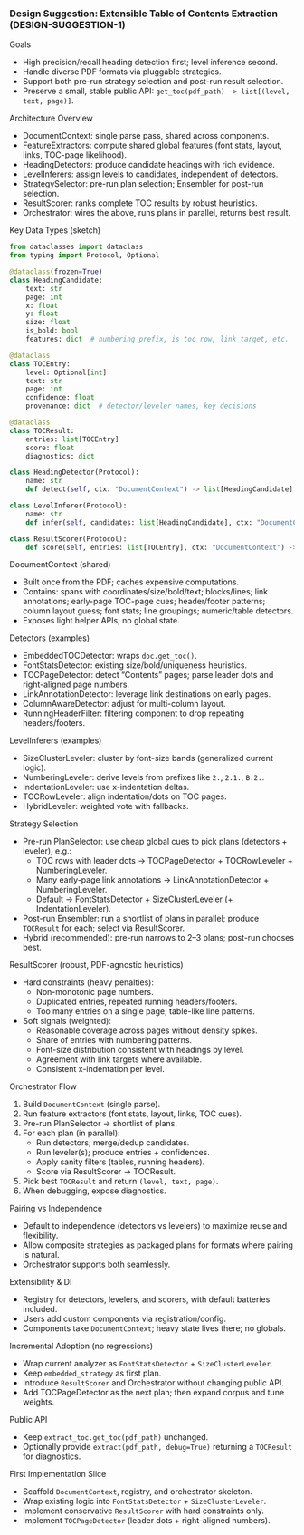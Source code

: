 ### Design Suggestion: Extensible Table of Contents Extraction (DESIGN-SUGGESTION-1)

Goals
- High precision/recall heading detection first; level inference second.
- Handle diverse PDF formats via pluggable strategies.
- Support both pre-run strategy selection and post-run result selection.
- Preserve a small, stable public API: `get_toc(pdf_path) -> list[(level, text, page)]`.

Architecture Overview
- DocumentContext: single parse pass, shared across components.
- FeatureExtractors: compute shared global features (font stats, layout, links, TOC-page likelihood).
- HeadingDetectors: produce candidate headings with rich evidence.
- LevelInferers: assign levels to candidates, independent of detectors.
- StrategySelector: pre-run plan selection; Ensembler for post-run selection.
- ResultScorer: ranks complete TOC results by robust heuristics.
- Orchestrator: wires the above, runs plans in parallel, returns best result.

Key Data Types (sketch)
```python
from dataclasses import dataclass
from typing import Protocol, Optional

@dataclass(frozen=True)
class HeadingCandidate:
    text: str
    page: int
    x: float
    y: float
    size: float
    is_bold: bool
    features: dict  # numbering_prefix, is_toc_row, link_target, etc.

@dataclass
class TOCEntry:
    level: Optional[int]
    text: str
    page: int
    confidence: float
    provenance: dict  # detector/leveler names, key decisions

@dataclass
class TOCResult:
    entries: list[TOCEntry]
    score: float
    diagnostics: dict

class HeadingDetector(Protocol):
    name: str
    def detect(self, ctx: "DocumentContext") -> list[HeadingCandidate]: ...

class LevelInferer(Protocol):
    name: str
    def infer(self, candidates: list[HeadingCandidate], ctx: "DocumentContext") -> list[TOCEntry]: ...

class ResultScorer(Protocol):
    def score(self, entries: list[TOCEntry], ctx: "DocumentContext") -> float: ...
```

DocumentContext (shared)
- Built once from the PDF; caches expensive computations.
- Contains: spans with coordinates/size/bold/text; blocks/lines; link annotations; early-page TOC-page cues; header/footer patterns; column layout guess; font stats; line groupings; numeric/table detectors.
- Exposes light helper APIs; no global state.

Detectors (examples)
- EmbeddedTOCDetector: wraps `doc.get_toc()`.
- FontStatsDetector: existing size/bold/uniqueness heuristics.
- TOCPageDetector: detect “Contents” pages; parse leader dots and right-aligned page numbers.
- LinkAnnotationDetector: leverage link destinations on early pages.
- ColumnAwareDetector: adjust for multi-column layout.
- RunningHeaderFilter: filtering component to drop repeating headers/footers.

LevelInferers (examples)
- SizeClusterLeveler: cluster by font-size bands (generalized current logic).
- NumberingLeveler: derive levels from prefixes like `2.`, `2.1.`, `B.2.`.
- IndentationLeveler: use x-indentation deltas.
- TOCRowLeveler: align indentation/dots on TOC pages.
- HybridLeveler: weighted vote with fallbacks.

Strategy Selection
- Pre-run PlanSelector: use cheap global cues to pick plans (detectors + leveler), e.g.:
  - TOC rows with leader dots → TOCPageDetector + TOCRowLeveler + NumberingLeveler.
  - Many early-page link annotations → LinkAnnotationDetector + NumberingLeveler.
  - Default → FontStatsDetector + SizeClusterLeveler (+ IndentationLeveler).
- Post-run Ensembler: run a shortlist of plans in parallel; produce `TOCResult` for each; select via ResultScorer.
- Hybrid (recommended): pre-run narrows to 2–3 plans; post-run chooses best.

ResultScorer (robust, PDF-agnostic heuristics)
- Hard constraints (heavy penalties):
  - Non-monotonic page numbers.
  - Duplicated entries, repeated running headers/footers.
  - Too many entries on a single page; table-like line patterns.
- Soft signals (weighted):
  - Reasonable coverage across pages without density spikes.
  - Share of entries with numbering patterns.
  - Font-size distribution consistent with headings by level.
  - Agreement with link targets where available.
  - Consistent x-indentation per level.

Orchestrator Flow
1. Build `DocumentContext` (single parse).
2. Run feature extractors (font stats, layout, links, TOC cues).
3. Pre-run PlanSelector → shortlist of plans.
4. For each plan (in parallel):
   - Run detectors; merge/dedup candidates.
   - Run leveler(s); produce entries + confidences.
   - Apply sanity filters (tables, running headers).
   - Score via ResultScorer → TOCResult.
5. Pick best `TOCResult` and return `(level, text, page)`.
6. When debugging, expose diagnostics.

Pairing vs Independence
- Default to independence (detectors vs levelers) to maximize reuse and flexibility.
- Allow composite strategies as packaged plans for formats where pairing is natural.
- Orchestrator supports both seamlessly.

Extensibility & DI
- Registry for detectors, levelers, and scorers, with default batteries included.
- Users add custom components via registration/config.
- Components take `DocumentContext`; heavy state lives there; no globals.

Incremental Adoption (no regressions)
- Wrap current analyzer as `FontStatsDetector` + `SizeClusterLeveler`.
- Keep `embedded_strategy` as first plan.
- Introduce `ResultScorer` and Orchestrator without changing public API.
- Add TOCPageDetector as the next plan; then expand corpus and tune weights.

Public API
- Keep `extract_toc.get_toc(pdf_path)` unchanged.
- Optionally provide `extract(pdf_path, debug=True)` returning a `TOCResult` for diagnostics.

First Implementation Slice
- Scaffold `DocumentContext`, registry, and orchestrator skeleton.
- Wrap existing logic into `FontStatsDetector` + `SizeClusterLeveler`.
- Implement conservative `ResultScorer` with hard constraints only.
- Implement `TOCPageDetector` (leader dots + right-aligned numbers).